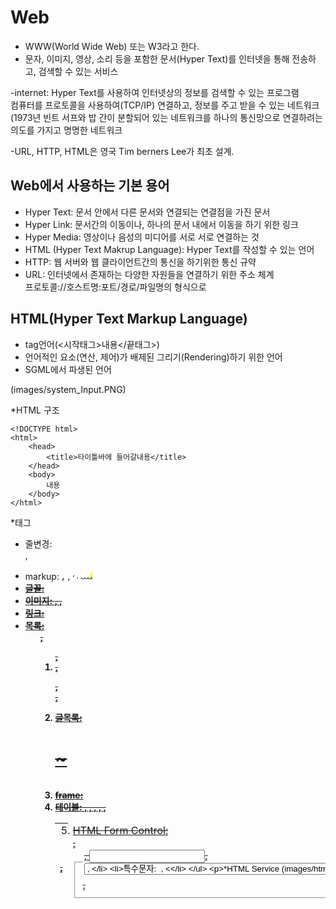 # Web
- WWW(World Wide Web) 또는 W3라고 한다.
- 문자, 이미지, 영상, 소리 등을 포함한 문서(Hyper Text)를 인터넷을 통해 전송하고, 검색할 수 있는 서비스

-internet: Hyper Text를 사용하여 인터넷상의 정보를 검색할 수 있는 프로그램<br>
		   컴퓨터를 프로토콜을 사용하여(TCP/IP) 연결하고, 정보를 주고 받을 수 있는 네트워크(1973년 빈트 서프와 밥 간이 분할되어 있는 네트워크를 하나의 통신망으로 연결하려는 의도를 가지고 명명한 네트워크 
		   
-URL, HTTP, HTML은 영국 Tim berners Lee가 최초 설계.

## Web에서 사용하는 기본 용어
- Hyper Text: 문서 안에서 다른 문서와 연결되는 연결점을 가진 문서
- Hyper Link: 문서간의 이동이나, 하나의 문서 내에서 이동을 하기 위한 링크
- Hyper Media: 영상이나 음성의 미디어를 서로 서로 연결하는 것
- HTML (Hyper Text Makrup Language): Hyper Text를 작성할 수 있는 언어
- HTTP: 웹 서버와 웹 클라이언트간의 통신을 하기위한 통신 규약
- URL: 인터넷에서 존재하는 다양한 자원들을 연결하기 위한 주소 체계<br>
	   프로토콜://호스트명:포트/경로/파일명의 형식으로<br>
	   
## HTML(Hyper Text Markup Language)
- tag언어(<시작태그>내용</끝태그>)
- 언어적인 요소(연산, 제어)가 배제된 그리기(Rendering)하기 위한 언어
- SGML에서 파생된 언어<br>

(images/system_Input.PNG)

*HTML 구조
```hmtl
<!DOCTYPE html>
<html>
	<head>
		<title>타이틀바에 들어갈내용</title>
	</head>
	<body>
		내용
	</body>
</html>
```

*태그
- 줄변경: <br>, <p>
- markup: <big>, <small>, <sup>, <sub>, <u>, <strong>, <b>, <mark>, <strike>
- 글꼴: <font>
- 이미지: <img>, <map>, <area>
- 링크: <a>
- 목록: <ul>, <ol>, <li>, <dl>, <dt>, <dd>
- 글목록: <h1>~<h6>
- frame: <frame>
- 테이블: <table>, <thead>, <tbody>, <tfoot>, <tr>, <th>, <td>
- HTML Form Control: <form>, <fieldset>, <legend>, <input>, <select>, <option>, <textarea>
- 특수문자: &nbsp;, &lt;

*HTML Service
(images/html.PNG)
web server: HTML을 가지고 있다가, 요청이 발생하면 HTML을 응답해주는 프로그램

web container: Servlet/JSP를 가지고 있다가, 요청이 발생하면 Servlet/JSP를 HTML로 변환하여(동적으로 생성) 응답해주는 프로그램 